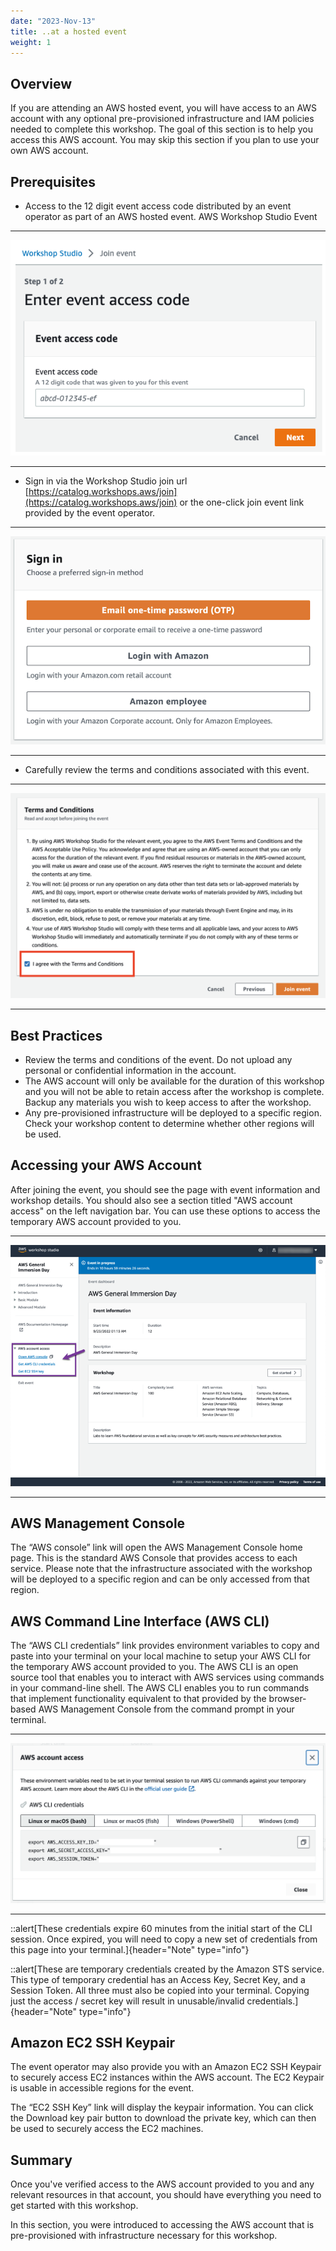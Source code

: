 ```yaml
---
date: "2023-Nov-13"
title: ..at a hosted event
weight: 1
---
```

## Overview
If you are attending an AWS hosted event, you will have access to an AWS account with any optional pre-provisioned infrastructure and IAM policies needed to complete this workshop. The goal of this section is to help you access this AWS account. You may skip this section if you plan to use your own AWS account.

## Prerequisites
- Access to the 12 digit event access code distributed by an event operator as part of an AWS hosted event.
AWS Workshop Studio Event
---

![one-time passcode entry](/static/images/15-prerequisites/prereq/ws/beg-ws-otp-entry.png)

---
- Sign in via the Workshop Studio join url [https://catalog.workshops.aws/join](https://catalog.workshops.aws/join) or the one-click join event link provided by the event operator.
---

![Sign in workshop studio](/static/images/15-prerequisites/prereq/ws/beg-ws-otp.png)

---
- Carefully review the terms and conditions associated with this event.
---

![terms and conditions agreement](/static/images/15-prerequisites/prereq/ws/beg-ws-tc.png)

---

## Best Practices
- Review the terms and conditions of the event. Do not upload any personal or confidential information in the account.
- The AWS account will only be available for the duration of this workshop and you will not be able to retain access after the workshop is complete. Backup any materials you wish to keep access to after the workshop.
- Any pre-provisioned infrastructure will be deployed to a specific region. Check your workshop content to determine whether other regions will be used.

## Accessing your AWS Account
After joining the event, you should see the page with event information and workshop details. You should also see a section titled "AWS account access" on the left navigation bar. You can use these options to access the temporary AWS account provided to you.

---

![Accessing your account](/static/images/15-prerequisites/prereq/ws/beg-accessing-your-account.png)

---

## AWS Management Console
The “AWS console” link will open the AWS Management Console home page. This is the standard AWS Console that provides access to each service. Please note that the infrastructure associated with the workshop will be deployed to a specific region and can be only accessed from that region.

## AWS Command Line Interface (AWS CLI)
The “AWS CLI credentials” link provides environment variables to copy and paste into your terminal on your local machine to setup your AWS CLI for the temporary AWS account provided to you. The AWS CLI is an open source tool that enables you to interact with AWS services using commands in your command-line shell. The AWS CLI enables you to run commands that implement functionality equivalent to that provided by the browser-based AWS Management Console from the command prompt in your terminal.

---

![AWS CLI Screen](/static/images/15-prerequisites/prereq/ws/beg-aws-cli-screen.png)

---

::alert[These credentials expire 60 minutes from the initial start of the CLI session. Once expired, you will need to copy a new set of credentials from this page into your terminal.]{header="Note" type="info"}

::alert[These are temporary credentials created by the Amazon STS service. This type of temporary credential has an Access Key, Secret Key, and a Session Token. All three must also be copied into your terminal. Copying just the access / secret key will result in unusable/invalid credentials.]{header="Note" type="info"}

## Amazon EC2 SSH Keypair
The event operator may also provide you with an Amazon EC2 SSH Keypair to securely access EC2 instances within the AWS account. The EC2 Keypair is usable in accessible regions for the event.

The “EC2 SSH Key” link will display the keypair information. You can click the Download key pair button to download the private key, which can then be used to securely access the EC2 machines.

## Summary
Once you've verified access to the AWS account provided to you and any relevant resources in that account, you should have everything you need to get started with this workshop.

In this section, you were introduced to accessing the AWS account that is pre-provisioned with infrastructure necessary for this workshop.